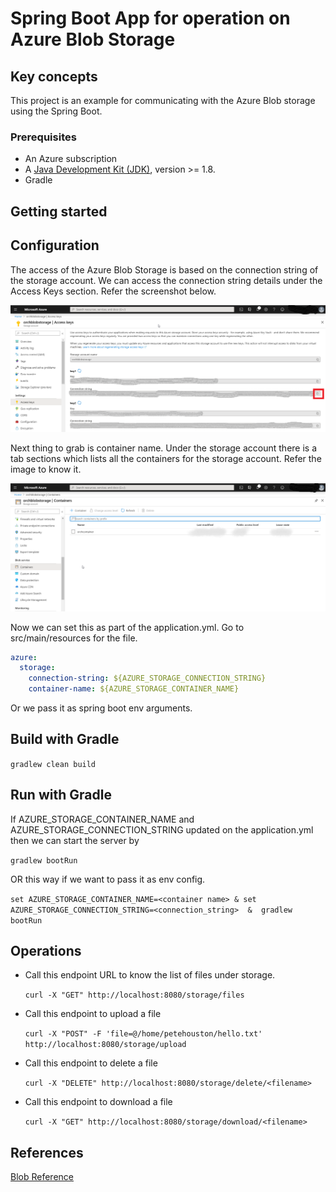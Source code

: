 # Spring Boot App for operation on Azure Blob Storage

## Key concepts
This project is an example for communicating with the Azure Blob storage using the Spring Boot.

### Prerequisites

* An Azure subscription
* A [Java Development Kit (JDK)](http://www.oracle.com/technetwork/java/javase/downloads/), version >= 1.8.
* Gradle

## Getting started

## Configuration

The access of the Azure Blob Storage is based on the connection string of the storage account. We can access 
the connection string details under the Access Keys section. Refer the screenshot below.

![](img/AzureConnectionString.png)

Next thing to grab is container name. Under the storage account there is a tab sections which lists all the containers for
 the storage account. Refer the image to know it.

![](img/AzureStorageContainer.png)

Now we can set this as part of the application.yml. Go to src/main/resources for the file.
```yaml
azure:
  storage:
    connection-string: ${AZURE_STORAGE_CONNECTION_STRING}
    container-name: ${AZURE_STORAGE_CONTAINER_NAME}
```

Or we pass it as spring boot env arguments.

## Build with Gradle
``
gradlew clean build
``
## Run with Gradle

If AZURE_STORAGE_CONTAINER_NAME and AZURE_STORAGE_CONNECTION_STRING updated on the application.yml 
then we can start the server by 

``
gradlew bootRun
``

OR this way if we want to pass it as env config. 

``
set AZURE_STORAGE_CONTAINER_NAME=<container name> & set AZURE_STORAGE_CONNECTION_STRING=<connection_string>  &  gradlew bootRun
``

## Operations

* Call this endpoint URL to know the list of files under storage.

    ``
    curl -X "GET" http://localhost:8080/storage/files
    ``
* Call this endpoint to upload a file

    ``
    curl -X "POST" -F 'file=@/home/petehouston/hello.txt' http://localhost:8080/storage/upload
    ``
* Call this endpoint to delete a file

    ``
    curl -X "DELETE" http://localhost:8080/storage/delete/<filename>
    ``
* Call this endpoint to download a file

    ``
    curl -X "GET" http://localhost:8080/storage/download/<filename>
    ``

## References

[Blob Reference](https://docs.microsoft.com/en-in/azure/storage/blobs/storage-quickstart-blobs-java)